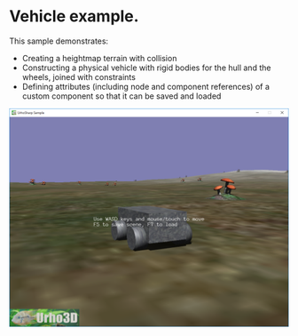  Vehicle example.
=============

This sample demonstrates:
- Creating a heightmap terrain with collision
- Constructing a physical vehicle with rigid bodies for the hull and the wheels, joined with constraints
- Defining attributes (including node and component references) of a custom component so that it can be saved and loaded

![Screenshot](Screenshots/Screenshot.png)